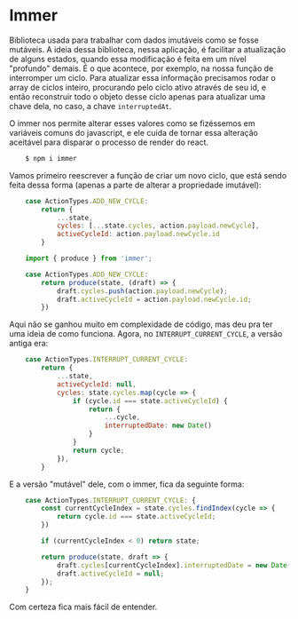 # Immer
Biblioteca usada para trabalhar com dados imutáveis como se fosse mutáveis. A ideia dessa biblioteca, nessa aplicação, é facilitar a atualização de alguns estados, quando essa modificação é feita em um nível "profundo" demais. É o que acontece, por exemplo, na nossa função de interromper um ciclo. Para atualizar essa informação precisamos rodar o array de ciclos inteiro, procurando pelo ciclo ativo através de seu id, e então reconstruir todo o objeto desse ciclo apenas para atualizar uma chave dela, no caso, a chave `interruptedAt`. 

O immer nos permite alterar esses valores como se fizéssemos em variáveis comuns do javascript, e ele cuida de tornar essa alteração aceitável para disparar o processo de render do react. 

```sh
    $ npm i immer
```

Vamos primeiro reescrever a função de criar um novo ciclo, que está sendo feita dessa forma (apenas a parte de alterar a propriedade imutável):

```js
    case ActionTypes.ADD_NEW_CYCLE:
        return {
            ...state,
            cycles: [...state.cycles, action.payload.newCycle],
            activeCycleId: action.payload.newCycle.id
        }
```

```js
    import { produce } from 'immer'; 

    case ActionTypes.ADD_NEW_CYCLE:
        return produce(state, (draft) => {
            draft.cycles.push(action.payload.newCycle);
            draft.activeCycleId = action.payload.newCycle.id;
        })
```

Aqui não se ganhou muito em complexidade de código, mas deu pra ter uma ideia de como funciona. Agora, no `INTERRUPT_CURRENT_CYCLE`, a versão antiga era:

```js
    case ActionTypes.INTERRUPT_CURRENT_CYCLE:
        return {
            ...state,
            activeCycleId: null,
            cycles: state.cycles.map(cycle => {
                if (cycle.id === state.activeCycleId) {
                    return {
                        ...cycle,
                        interruptedDate: new Date()
                    }
                }
                return cycle;
            }),
        }
```

E a versão "mutável" dele, com o immer, fica da seguinte forma: 

```js
    case ActionTypes.INTERRUPT_CURRENT_CYCLE: {
        const currentCycleIndex = state.cycles.findIndex(cycle => {
            return cycle.id === state.activeCycleId;
        })

        if (currentCycleIndex < 0) return state;

        return produce(state, draft => {
            draft.cycles[currentCycleIndex].interruptedDate = new Date();
            draft.activeCycleId = null;
        });
    }
```

Com certeza fica mais fácil de entender. 